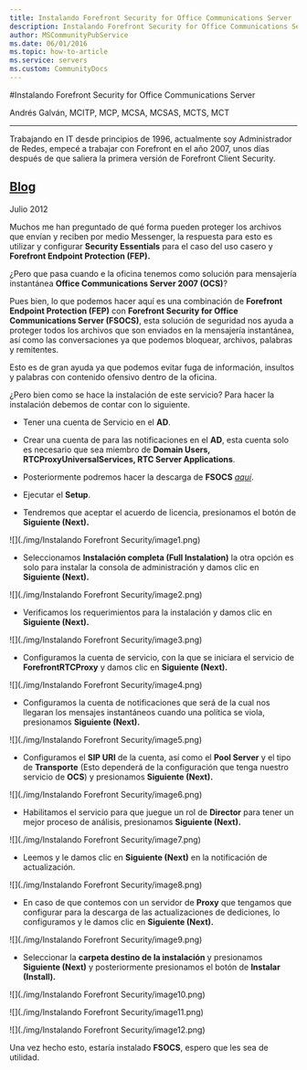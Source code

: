 ```yaml
---
title: Instalando Forefront Security for Office Communications Server
description: Instalando Forefront Security for Office Communications Server
author: MSCommunityPubService
ms.date: 06/01/2016
ms.topic: how-to-article
ms.service: servers
ms.custom: CommunityDocs
---
```








#Instalando Forefront Security for Office Communications Server


Andrés Galván, MCITP, MCP, MCSA, MCSAS, MCTS, MCT      
  ---------------------------------------------------------------------------------------------------------------------------------------------------------------------------------------------------------------------- ------------
  Trabajando en IT desde principios de 1996, actualmente soy Administrador de Redes, empecé a trabajar con Forefront en el año 2007, unos días después de que saliera la primera versión de Forefront Client Security.

  [Blog](http://agalvanff.wordpress.com/author/agalvanked/)
  -----------------------------------------------------------------------------------------------------------------------------------------------------------------------------------------------------------------------------------
Julio 2012

Muchos me han preguntado de qué forma pueden proteger los archivos que
envían y reciben por medio Messenger, la respuesta para esto es utilizar
y configurar **Security Essentials** para el caso del uso casero y
**Forefront Endpoint Protection (FEP).**

¿Pero que pasa cuando e la oficina tenemos como solución para mensajería
instantánea **Office Communications Server 2007 (OCS)**?

Pues bien, lo que podemos hacer aquí es una combinación de **Forefront
Endpoint Protection (FEP)** con **Forefront Security for Office
Communications Server (FSOCS)**, esta solución de seguridad nos ayuda a
proteger todos los archivos que son enviados en la mensajería
instantánea, así como las conversaciones ya que podemos bloquear,
archivos, palabras y remitentes.

Esto es de gran ayuda ya que podemos evitar fuga de información,
insultos y palabras con contenido ofensivo dentro de la oficina.

¿Pero bien como se hace la instalación de este servicio? Para hacer la
instalación debemos de contar con lo siguiente.

* Tener una cuenta de Servicio en el **AD**.

* Crear una cuenta de para las notificaciones en el **AD**, esta cuenta solo es necesario que sea miembro de **Domain Users, RTCProxyUniversalServices, RTC Server Applications**.

* Posteriormente podremos hacer la descarga de **FSOCS** [*aquí*](http://technet.microsoft.com/en-us/forefront/cc514240).

* Ejecutar el **Setup**.

* Tendremos que aceptar el acuerdo de licencia, presionamos el botón de **Siguiente (Next).**

![](./img/Instalando Forefront Security/image1.png)


* Seleccionamos **Instalación completa (Full Instalation)** la otra opción es solo para instalar la consola de administración y damos clic en **Siguiente (Next).**

![](./img/Instalando Forefront Security/image2.png)


* Verificamos los requerimientos para la instalación y damos clic en **Siguiente (Next).**

![](./img/Instalando Forefront Security/image3.png)


* Configuramos la cuenta de servicio, con la que se iniciara el servicio de **ForefrontRTCProxy** y damos clic en **Siguiente (Next).**

![](./img/Instalando Forefront Security/image4.png)


* Configuramos la cuenta de notificaciones que será de la cual nos llegaran los mensajes instantáneos cuando una política se viola, presionamos **Siguiente (Next).**

![](./img/Instalando Forefront Security/image5.png)


* Configuramos el **SIP URI** de la cuenta, así como el **Pool Server** y el tipo de **Transporte** (Esto dependerá de la configuración que tenga nuestro servicio de **OCS**) y presionamos **Siguiente (Next).**

![](./img/Instalando Forefront Security/image6.png)


* Habilitamos el servicio para que juegue un rol de **Director** para tener un mejor proceso de análisis, presionamos **Siguiente (Next).**

![](./img/Instalando Forefront Security/image7.png)


* Leemos y le damos clic en **Siguiente (Next)** en la notificación de actualización.

![](./img/Instalando Forefront Security/image8.png)


* En caso de que contemos con un servidor de **Proxy** que tengamos que configurar para la descarga de las actualizaciones de dediciones, lo configuramos y le damos clic en **Siguiente (Next).**

![](./img/Instalando Forefront Security/image9.png)


* Seleccionar la **carpeta destino de la instalación** y presionamos **Siguiente (Next)** y posteriormente presionamos el botón de **Instalar (Install).**

![](./img/Instalando Forefront Security/image10.png)


![](./img/Instalando Forefront Security/image11.png)


![](./img/Instalando Forefront Security/image12.png)


Una vez hecho esto, estaría instalado **FSOCS**, espero que les sea de
utilidad.



